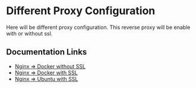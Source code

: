 # Different Proxy Configuration
Here will be different proxy configuration. This reverse proxy will be enable with or without ssl.

## Documentation Links
* [Nginx => Docker without SSL](nginx-docker-without-ssl/README.md)
* [Nginx => Docker with SSL](nginx-docker-with-ssl/README.md)
* [Nginx => Ubuntu with SSL](nginx-ubuntu-with-ssl/README.md)
